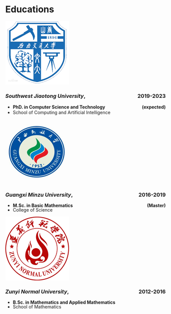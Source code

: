 #  <i class="fas fa-user-graduate"></i> Educations

<div class="logo-box">
<div class="logo-img">
<a href="https://www.swjtu.edu.cn/"><img src='images/logo/SWJTU_logo.png' alt="sym" max-width="50px" ></a>
</div>
<div class="logo-text">
<h3><i>Southwest Jiaotong University</i>, <div style="float:right;">2019-2023</div></h3> 
<ul> 
<li> <b>PhD. in Computer Science and Technology <div style="float:right;">(expected)</div></b> </li>
<li> School of Computing and Artificial Intelligence</li>
</ul>
</div>
</div>

<div class="logo-box">
<div class="logo-img">
<a href="https://www.gxmzu.edu.cn/"><img src='images/logo/GXMZ_logo.png' alt="sym"></a>
</div>
<div class="logo-text">
<h3><i>Guangxi Minzu University</i>, <div style="float:right;">2016-2019</div></h3> 
<ul style="line-height: 100%">
<li> <b>M.Sc. in Basic Mathematics <div style="float:right;">(Master)</div></b> </li>
<li> College of Science </li>
</ul>
</div>
</div>


<div class="logo-box">
<div class="logo-img">
<a href="http://www.zync.edu.cn/"><img src='images/logo/ZYNU_logo.png' alt="sym"></a>
</div>
<div class="logo-text">
<h3><i>Zunyi Normal University</i>, <div style="float:right;">2012-2016</div></h3> 
<ul style="line-height: 100%">
<li> <b>B.Sc. in Mathematics and Applied Mathematics </b> </li>
<li> School of Mathematics</li>
</ul>
</div>
</div>
